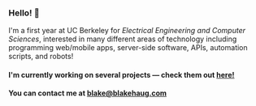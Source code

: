 ### Hello! 👋

I'm a first year at UC Berkeley for _Electrical Engineering and Computer Sciences_, interested in many different areas of technology including programming web/mobile apps, server-side software, APIs, automation scripts, and robots!

#### I'm currently working on several projects — check them out [here!](https://blakehaug.com/projects)

#### You can contact me at blake@blakehaug.com
